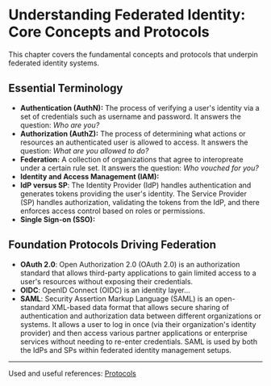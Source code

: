 # Understanding Federated Identity: Core Concepts and Protocols

This chapter covers the fundamental concepts and protocols that underpin federated identity systems.

## Essential Terminology
- **Authentication (AuthN):** The process of verifying a user's identity via a set of credentials such as username and password. It answers the question: _Who are you?_
- **Authorization (AuthZ):** The process of determining what actions or resources an authenticated user is allowed to access. It answers the question: _What are you allowed to do?_
- **Federation:** A collection of organizations that agree to interopreate under a certain rule set. It answers the question: _Who vouched for you?_
- **Identity and Access Management (IAM):**
- **IdP versus SP**: The Identity Provider (IdP) handles authentication and generates tokens providing the user's identity. The Service Provider (SP) handles authorization, validating the tokens from the IdP, and there enforces access control based on roles or permissions.
- **Single Sign-on (SSO):** 


## Foundation Protocols Driving Federation
  - **OAuth 2.0**: Open Authorization 2.0 (OAuth 2.0) is an authorization standard that allows third-party applications to gain limited access to a user's resources without exposing their credentials.
  - **OIDC**: OpenID Connect (OIDC) is an identity layer...
  - **SAML**: Security Assertion Markup Language (SAML) is an open-standard XML-based data format that allows secure sharing of authentication and authorization data between different organizations or systems. It allows a user to log in once (via their organization's identity provider) and then access various partner applications or enterprise services without needing to re-enter credentials. SAML is used by both the IdPs and SPs within federated identity management setups. 

---
Used and useful references: [Protocols](https://auth0.com/docs/authenticate/protocols)
